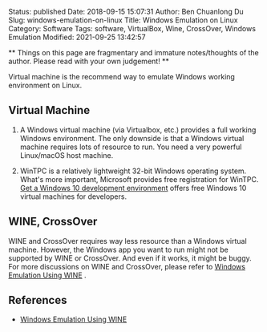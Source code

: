 Status: published
Date: 2018-09-15 15:07:31
Author: Ben Chuanlong Du
Slug: windows-emulation-on-linux
Title: Windows Emulation on Linux
Category: Software
Tags: software, VirtualBox, Wine, CrossOver, Windows Emulation
Modified: 2021-09-25 13:42:57

**
Things on this page are
fragmentary and immature notes/thoughts of the author.
Please read with your own judgement!
**

Virtual machine is the recommend way to emulate Windows working environment on Linux.

## Virtual Machine 

1. A Windows virtual machine (via Virtualbox, etc.)
    provides a full working Windows environment.
    The only downside is that
    a Windows virtual machine requires lots of resource to run. 
    You need a very powerful Linux/macOS host machine.
    
2. WinTPC is a relatively lightweight 32-bit Windows operating system.
    What's more important,
    Microsoft provides free registration for WinTPC.
    [Get a Windows 10 development environment](https://developer.microsoft.com/en-us/windows/downloads/virtual-machines/)
    offers free Windows 10 virtual machines for developers.

## WINE, CrossOver

WINE and CrossOver requires way less resource than a Windows virtual machine.
However, 
the Windows app you want to run might not be supported by WINE or CrossOver. 
And even if it works, 
it might be buggy. 
For more discussions on WINE and CrossOver,
please refer to
[Windows Emulation Using WINE](http://www.legendu.net/misc/blog/wine-tips)
.

## References 

- [Windows Emulation Using WINE](http://www.legendu.net/misc/blog/wine-tips)